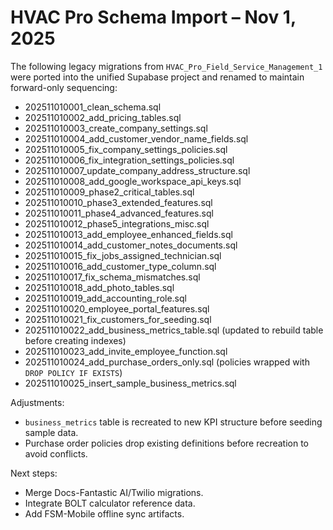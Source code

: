 # HVAC Pro Schema Import – Nov 1, 2025

The following legacy migrations from `HVAC_Pro_Field_Service_Management_1` were ported into the unified Supabase project and renamed to maintain forward-only sequencing:

- 202511010001_clean_schema.sql
- 202511010002_add_pricing_tables.sql
- 202511010003_create_company_settings.sql
- 202511010004_add_customer_vendor_name_fields.sql
- 202511010005_fix_company_settings_policies.sql
- 202511010006_fix_integration_settings_policies.sql
- 202511010007_update_company_address_structure.sql
- 202511010008_add_google_workspace_api_keys.sql
- 202511010009_phase2_critical_tables.sql
- 202511010010_phase3_extended_features.sql
- 202511010011_phase4_advanced_features.sql
- 202511010012_phase5_integrations_misc.sql
- 202511010013_add_employee_enhanced_fields.sql
- 202511010014_add_customer_notes_documents.sql
- 202511010015_fix_jobs_assigned_technician.sql
- 202511010016_add_customer_type_column.sql
- 202511010017_fix_schema_mismatches.sql
- 202511010018_add_photo_tables.sql
- 202511010019_add_accounting_role.sql
- 202511010020_employee_portal_features.sql
- 202511010021_fix_customers_for_seeding.sql
- 202511010022_add_business_metrics_table.sql (updated to rebuild table before creating indexes)
- 202511010023_add_invite_employee_function.sql
- 202511010024_add_purchase_orders_only.sql (policies wrapped with `DROP POLICY IF EXISTS`)
- 202511010025_insert_sample_business_metrics.sql

Adjustments:
- `business_metrics` table is recreated to new KPI structure before seeding sample data.
- Purchase order policies drop existing definitions before recreation to avoid conflicts.

Next steps:
- Merge Docs-Fantastic AI/Twilio migrations.
- Integrate BOLT calculator reference data.
- Add FSM-Mobile offline sync artifacts.